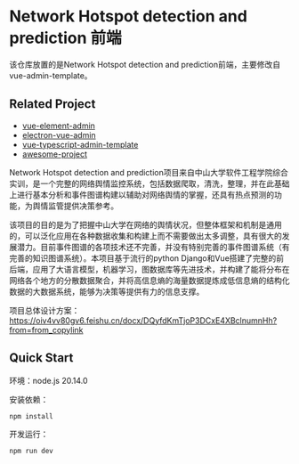 # Network Hotspot detection and prediction 前端

该仓库放置的是Network Hotspot detection and prediction前端，主要修改自vue-admin-template。
## Related Project
- [vue-element-admin](https://github.com/PanJiaChen/vue-element-admin)
- [electron-vue-admin](https://github.com/PanJiaChen/electron-vue-admin)
- [vue-typescript-admin-template](https://github.com/Armour/vue-typescript-admin-template)
- [awesome-project](https://github.com/PanJiaChen/vue-element-admin/issues/2312)

Network Hotspot detection and prediction项目来自中山大学软件工程学院综合实训，是一个完整的网络舆情监控系统，包括数据爬取，清洗，整理，并在此基础上进行基本分析和事件图谱构建以辅助对网络舆情的掌握，还具有热点预测的功能，为舆情监管提供决策参考。

该项目的目的是为了把握中山大学在网络的舆情状况，但整体框架和机制是通用的，可以泛化应用在各种数据收集和构建上而不需要做出太多调整，具有很大的发展潜力。目前事件图谱的各项技术还不完善，并没有特别完善的事件图谱系统（有完善的知识图谱系统）。本项目基于流行的python Django和Vue搭建了完整的前后端，应用了大语言模型，机器学习，图数据库等先进技术，并构建了能将分布在网络各个地方的分散数据聚合，并将高信息熵的海量数据提炼成低信息熵的结构化数据的大数据系统，能够为决策等提供有力的信息支撑。

项目总体设计方案：https://oiv4vv80gv6.feishu.cn/docx/DQyfdKmTjoP3DCxE4XBclnumnHh?from=from_copylink

## Quick Start

环境：node.js 20.14.0

安装依赖：

```
npm install
```

开发运行：

```
npm run dev
```
